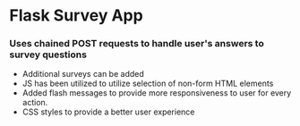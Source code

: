 # Flask Survey App

### Uses chained POST requests to handle user's answers to survey questions
+ Additional surveys can be added
+ JS has been utilized to utilize selection of non-form HTML elements
+ Added flash messages to provide more responsiveness to user for every action.
+ CSS styles to provide a better user experience